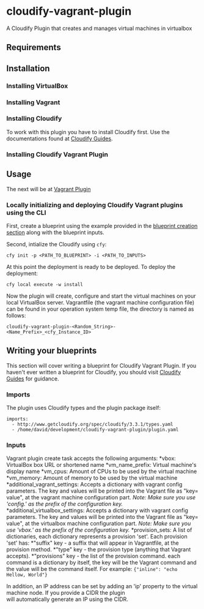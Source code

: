 cloudify-vagrant-plugin
=======================

A Cloudify Plugin that creates and manages virtual machines in virtualbox
## Requirements
## Installation

### Installing VirtualBox

### Installing Vagrant

### Installing Cloudify
To work with this plugin you have to install Cloudify first. Use the documentations found at [Cloudify Guides](http://getcloudify.org/guide/).

### Installing Cloudify Vagrant Plugin

## Usage
The next will be at [Vagrant Plugin](documuntation_to_be_added)

### Locally initializing and deploying Cloudify Vagrant plugins using the CLI
First, create a blueprint using the example provided in the [blueprint creation section](#writing-your-blueprints) along with 
the blueprint inputs.

Second, intialize the Cloudify using `cfy`:
```
cfy init -p <PATH_TO_BLUEPRINT> -i <PATH_TO_INPUTS>
```
At this point the deployment is ready to be deployed. To deploy the deployment:
```
cfy local execute -w install
```
Now the plugin will create, configure and start the virtual machines on your local VirtualBox server. Vagrantfile (the 
vagrant machine configuration file) can be found in your operation system temp file, the directory is named as follows:
```
cloudify-vagrant-plugin-<Random_String>-<Name_Prefix>_<cfy_Instance_ID>
```

## Writing your blueprints
This section will cover writing a blueprint for Cloudify Vagrant Plugin. If you haven't ever written a blueprint for Cloudify, 
you should visit [Cloudify Guides](http://getcloudify.org/guide/) for guidance.

### Imports
The plugin uses Cloudify types and the plugin package itself:
```
imports:
  - http://www.getcloudify.org/spec/cloudify/3.3.1/types.yaml
  - /home/david/development/cloudify-vagrant-plugin/plugin.yaml
```

### Inputs
Vagrant plugin create task accepts the following arguments:
  *vbox: VirtualBox box URL or shortened name
  *vm_name_prefix: Virtual machine's display name
  *vm_cpus: Amount of CPUs to be used by the virtual machine
  *vm_memory: Amount of memory to be used by the virtual machine
  *additional_vagrant_settings: Accepts a dictionary with vagrant config parameters. The key and
      values will be printed into the Vagrant file as "key= value", at the
      vagrant machine configuration part.
      _Note: Make sure you use 'config.' as the prefix of the configuration key._
  *additional_virtualbox_settings: Accepts a dictionary with vagrant config parameters. The key and
          values will be printed into the Vagrant file as "key= value", at
          the virtualbox machine configuration part.
          _Note: Make sure you use 'vbox.' as the prefix of the configuration
          key._
  *provision_sets:  A list of dictionaries, each dictionary represents a provision 'set'.
          Each provision 'set' has:
            *"suffix" key - a suffix that will appear in Vagrantfile, at the
             provision method.
            *"type" key - the provision type (anything that Vagrant accepts).
            *"provisions" key - the list of the provision command.
              each command is a dictionary by itself, the key will be the
              Vagrant command and the value will be the command itself.
              For example: `{"inline": "echo Hellow, World"}`

In addition, an IP address can be set by adding an 'ip' property to the virtual machine node. If you provide a CIDR the plugin  
will automatically generate an IP using the CIDR.